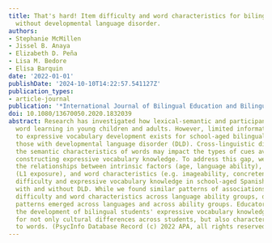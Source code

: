 ```yaml
---
title: That's hard! Item difficulty and word characteristics for bilinguals with and
  without developmental language disorder.
authors:
- Stephanie McMillen
- Jissel B. Anaya
- Elizabeth D. Peña
- Lisa M. Bedore
- Elisa Barquin
date: '2022-01-01'
publishDate: '2024-10-10T14:22:57.541127Z'
publication_types:
- article-journal
publication: '*International Journal of Bilingual Education and Bilingualism*'
doi: 10.1080/13670050.2020.1832039
abstract: Research has investigated how lexical-semantic and participant factors impact
  word learning in young children and adults. However, limited information pertaining
  to expressive vocabulary development exists for school-aged bilinguals-particularly
  those with developmental language disorder (DLD). Cross-linguistic differences in
  the semantic characteristics of words may impact the types of cues available for
  constructing expressive vocabulary knowledge. To address this gap, we evaluated
  the relationships between intrinsic factors (age, language ability), extrinsic factors
  (L1 exposure), and word characteristics (e.g. imageability, concreteness) with item
  difficulty and expressive vocabulary knowledge in school-aged Spanish-English bilinguals
  with and without DLD. While we found similar patterns of associations between item
  difficulty and word characteristics across language ability groups, divergent predictive
  patterns emerged across languages and across ability groups. Educators supporting
  the development of bilingual students' expressive vocabulary knowledge must account
  for not only cultural differences across students, but also characteristics inherent
  to words. (PsycInfo Database Record (c) 2022 APA, all rights reserved)
---
```

